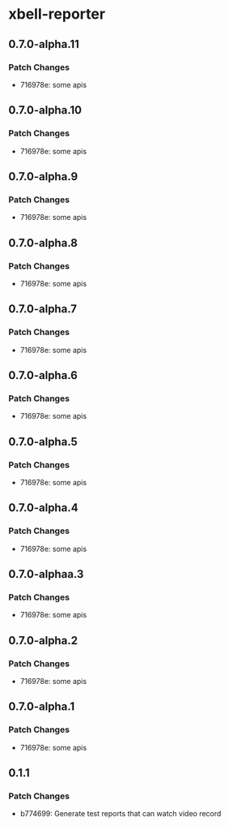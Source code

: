 # xbell-reporter

## 0.7.0-alpha.11

### Patch Changes

- 716978e: some apis

## 0.7.0-alpha.10

### Patch Changes

- 716978e: some apis

## 0.7.0-alpha.9

### Patch Changes

- 716978e: some apis

## 0.7.0-alpha.8

### Patch Changes

- 716978e: some apis

## 0.7.0-alpha.7

### Patch Changes

- 716978e: some apis

## 0.7.0-alpha.6

### Patch Changes

- 716978e: some apis

## 0.7.0-alpha.5

### Patch Changes

- 716978e: some apis

## 0.7.0-alpha.4

### Patch Changes

- 716978e: some apis

## 0.7.0-alphaa.3

### Patch Changes

- 716978e: some apis

## 0.7.0-alpha.2

### Patch Changes

- 716978e: some apis

## 0.7.0-alpha.1

### Patch Changes

- 716978e: some apis

## 0.1.1

### Patch Changes

- b774699: Generate test reports that can watch video record
